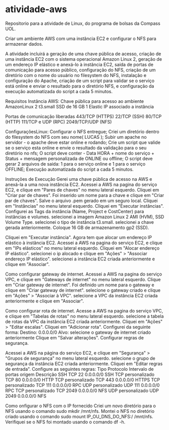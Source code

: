# atividade-aws

Repositorio para a atividade de Linux, do programa de bolsas da Compass UOL.

Criar um ambiente AWS com uma instância EC2 e configurar o NFS para armazenar dados.

A atividade incluirá a geração de uma chave pública de acesso, criação de uma instância EC2 com o sistema operacional Amazon Linux 2, geração de um endereço IP elástico e anexá-lo à instância EC2, saída de portas de comunicação para acesso público, configuração do NFS, criação de um diretório com o nome do usuário no filesystem do NFS, instalação e configuração do Apache, criação de um script para validar se o serviço está online e enviar o resultado para o diretório NFS, e configuração da execução automatizada do script a cada 5 minutos.

Requisitos
Instância AWS:
Chave pública para acesso ao ambiente
AmazonLinux 2
t3.small
SSD de 16 GB
1 Elastic IP associado a instância

Portas de comunicação liberadas
443/TCP (HTTPS)
22/TCP (SSH)
80/TCP (HTTP)
111/TCP e UDP (RPC)
2049/TCP/UDP (NFS)

ConfiguraçõesLinux:
Configurar o NFS entregue;
Criei um diretório dentro do filesystem do NFS com seu nome( LUCAS );
Subir um apache no servidor - o apache deve estar online e rodando;
Crie um script que valide se o serviço esta online e envie o resultado da validação para o seu diretório no nfs;
O script deve conter - Data HORA + nome do serviço + Status + mensagem personalizada de ONLINE ou offline;
O script deve gerar 2 arquivos de saida: 1 para o serviço online e 1 para o serviço OFFLINE;
Execução automatizada do script a cada 5 minutos.

Instruções de Execução
Gerei uma chave pública de acesso na AWS e anexá-la a uma nova instância EC2.
Acessei a AWS na pagina do serviço EC2, e clique em "Pares de chaves" no menu lateral esquerdo.
Cliquei em "Criar par de chaves".
Foi inserido um nome para a chave e clique em "Criar par de chaves".
Salve o arquivo .pem gerado em um seguro local.
Cliquei em "Instâncias" no menu lateral esquerdo.
Cliquei em "Executar instâncias".
Configurei as Tags da instância (Name, Project e CostCenter) para instâncias e volumes.
selecionei a imagem Amazon Linux 2 AMI (HVM), SSD Volume Type.
selecionei o tipo de instância t3.small.
selecionei a chave gerada anteriormente.
Coloque 16 GB de armazenamento gp2 (SSD).

Cliquei em "Executar instância".
Agora tem que alocar um endereço IP elástico à instância EC2.
Acessei a AWS na pagina do serviço EC2, e clique em "IPs elásticos" no menu lateral esquerdo.
Cliquei em "Alocar endereço IP elástico".
selecionei o ip alocado e clique em "Ações" > "Associar endereço IP elástico".
selecionei a instância EC2 criada anteriormente e clique em "Associar".

Como configurar gateway de internet.
Acessei a AWS na pagina do serviço VPC, e clique em "Gateways de internet" no menu lateral esquerdo.
Clique em "Criar gateway de internet".
Foi definido um nome para o gateway e clique em "Criar gateway de internet".
selecione o gateway criado e clique em "Ações" > "Associar à VPC".
selecione a VPC da instância EC2 criada anteriormente e clique em "Associar".

Como configurar rota de internet.
Acesse a AWS na pagina do serviço VPC, e clique em "Tabelas de rotas" no menu lateral esquerdo.
selecione a tabela de rotas da VPC da instância EC2 criada anteriormente.
Cliquei em "Ações" > "Editar escalas".
Cliquei em "Adicionar rota".
Configurei da seguinte forma:
Destino: 0.0.0.0/0
Alvo: selecione o gateway de internet criado anteriormente
Clique em "Salvar alterações".
Configurar regras de segurança.

Acessei a AWS na página do serviço EC2, e clique em "Segurança" > "Grupos de segurança" no menu lateral esquerdo.
selecione o grupo de segurança da instância EC2 criada anteriormente.
Cliquei em "Editar regras de entrada".
Configure as seguintes regras:
Tipo	Protocolo	Intervalo de portas	origem	Descrição
SSH	TCP	22	0.0.0.0/0	SSH
TCP personalizado	TCP	80	0.0.0.0/0	HTTP
TCP personalizado	TCP	443	0.0.0.0/0	HTTPS
TCP personalizado	TCP	111	0.0.0.0/0	RPC
UDP personalizado	UDP	111	0.0.0.0/0	RPC
TCP personalizado	TCP	2049	0.0.0.0/0	NFS
UDP personalizado	UDP	2049	0.0.0.0/0	NFS

Como onfigurar o NFS com o IP fornecido
Criei um novo diretório para o NFS usando o comando sudo mkdir /mnt/nfs.
Montei o NFS no diretório criado usando o comando sudo mount IP_OU_DNS_DO_NFS:/ /mnt/nfs.
Verifiquei se o NFS foi montado usando o comando df -h.
